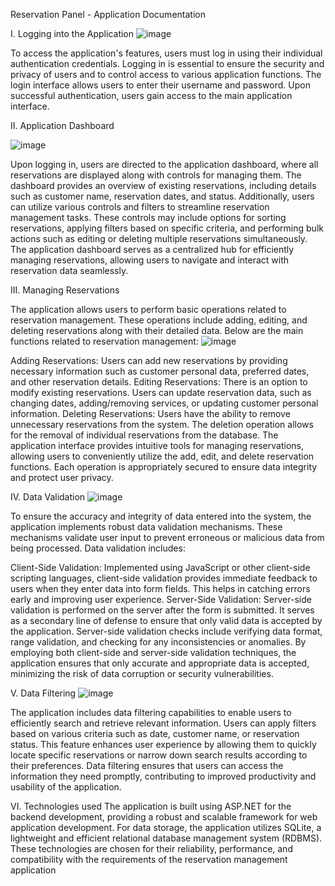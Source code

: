 Reservation Panel - Application Documentation

I. Logging into the Application
![image](https://github.com/JakubSencio/ReservationPanel/assets/116436495/234c480f-a128-4250-8171-435fdd2e80fc)

To access the application's features, users must log in using their individual authentication credentials. Logging in is essential to ensure the security and privacy of users and to control access to various application functions. The login interface allows users to enter their username and password. Upon successful authentication, users gain access to the main application interface.

II. Application Dashboard

![image](https://github.com/JakubSencio/ReservationPanel/assets/116436495/91d66363-1c22-4571-bb40-d7d371e358e5)

Upon logging in, users are directed to the application dashboard, where all reservations are displayed along with controls for managing them. The dashboard provides an overview of existing reservations, including details such as customer name, reservation dates, and status. Additionally, users can utilize various controls and filters to streamline reservation management tasks. These controls may include options for sorting reservations, applying filters based on specific criteria, and performing bulk actions such as editing or deleting multiple reservations simultaneously. The application dashboard serves as a centralized hub for efficiently managing reservations, allowing users to navigate and interact with reservation data seamlessly.

III. Managing Reservations

The application allows users to perform basic operations related to reservation management. These operations include adding, editing, and deleting reservations along with their detailed data. Below are the main functions related to reservation management:
![image](https://github.com/JakubSencio/ReservationPanel/assets/116436495/15b89d1a-843c-4699-bb35-81aa2893a17e)

Adding Reservations: Users can add new reservations by providing necessary information such as customer personal data, preferred dates, and other reservation details.
Editing Reservations: There is an option to modify existing reservations. Users can update reservation data, such as changing dates, adding/removing services, or updating customer personal information.
Deleting Reservations: Users have the ability to remove unnecessary reservations from the system. The deletion operation allows for the removal of individual reservations from the database.
The application interface provides intuitive tools for managing reservations, allowing users to conveniently utilize the add, edit, and delete reservation functions. Each operation is appropriately secured to ensure data integrity and protect user privacy.

IV. Data Validation
![image](https://github.com/JakubSencio/ReservationPanel/assets/116436495/d440f9ba-b5eb-4570-9cde-42ea580f5815)

To ensure the accuracy and integrity of data entered into the system, the application implements robust data validation mechanisms. These mechanisms validate user input to prevent erroneous or malicious data from being processed. Data validation includes:

Client-Side Validation: Implemented using JavaScript or other client-side scripting languages, client-side validation provides immediate feedback to users when they enter data into form fields. This helps in catching errors early and improving user experience.
Server-Side Validation: Server-side validation is performed on the server after the form is submitted. It serves as a secondary line of defense to ensure that only valid data is accepted by the application. Server-side validation checks include verifying data format, range validation, and checking for any inconsistencies or anomalies.
By employing both client-side and server-side validation techniques, the application ensures that only accurate and appropriate data is accepted, minimizing the risk of data corruption or security vulnerabilities.

V. Data Filtering
![image](https://github.com/JakubSencio/ReservationPanel/assets/116436495/03d34d7a-5b20-4a0f-be6a-21754b50dd6e)

The application includes data filtering capabilities to enable users to efficiently search and retrieve relevant information. Users can apply filters based on various criteria such as date, customer name, or reservation status. This feature enhances user experience by allowing them to quickly locate specific reservations or narrow down search results according to their preferences. Data filtering ensures that users can access the information they need promptly, contributing to improved productivity and usability of the application.

VI. Technologies used
The application is built using ASP.NET for the backend development, providing a robust and scalable framework for web application development. For data storage, the application utilizes SQLite, a lightweight and efficient relational database management system (RDBMS). These technologies are chosen for their reliability, performance, and compatibility with the requirements of the reservation management application

